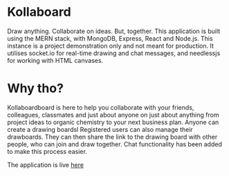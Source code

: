 # Kollaboard
Draw anything. Collaborate on ideas. But, together. This application is built using the MERN stack, with MongoDB, Express, React and Node.js. This instance is a project demonstration only and not meant for production.
It utilises socket.io for real-time drawing and chat messages, and needlessjs for working with HTML canvases.

# Why tho?
Kollaboardboard is here to help you collaborate with your friends, colleagues, classmates and just about anyone on just about anything from project ideas to organic chemistry to your next business plan. Anyone can create a drawing boardsl Registered users can also manage their drawboards. They can then share the link to the drawing board with other people, who can join and draw together. Chat functionality has been added to make this process easier.

The application is live [here](https://kollaboardcemkolaghat.herokuapp.com/)
